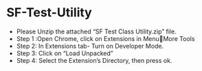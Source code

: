 # SF-Test-Utility

* Please Unzip the attached “SF Test Class Utility.zip” file.
* Step 1 :Open Chrome, click on Extensions in MenuMore Tools
* Step 2: In Extensions tab- Turn on Developer Mode. 
* Step 3: Click on “Load Unpacked”
* Step 4: Select the Extension’s Directory, then press ok.
